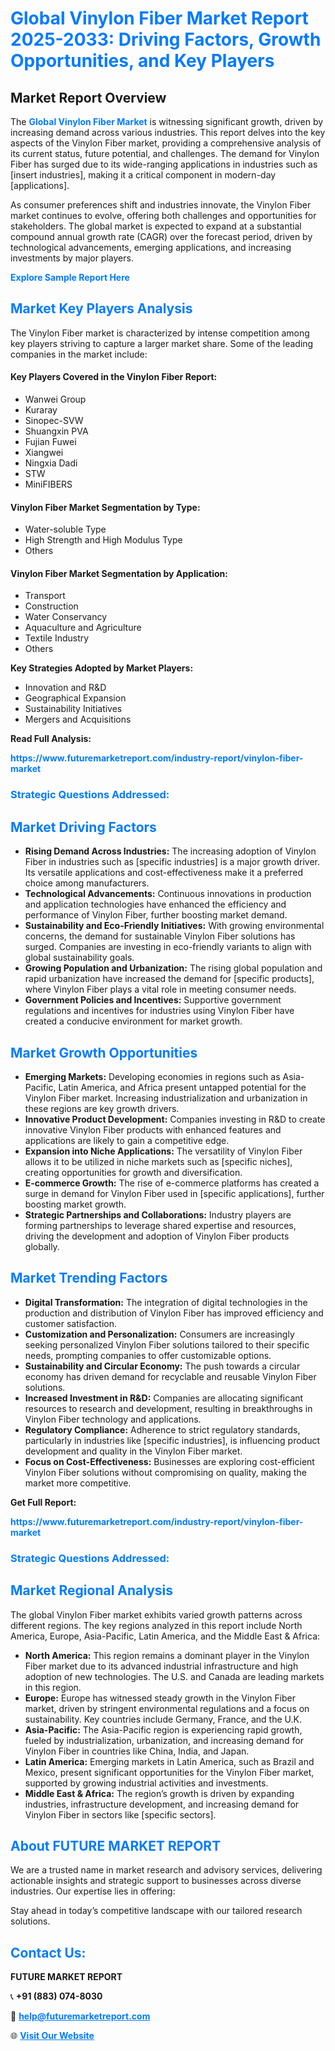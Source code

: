 <h1 style="color: #007BFF;">Global Vinylon Fiber Market Report 2025-2033: Driving Factors, Growth Opportunities, and Key Players</h1>

<section id="overview">
<h2>Market Report Overview</h2>
<p>The <a href="https://www.futuremarketreport.com/industry-report/vinylon-fiber-market" style="color: #007BFF; text-decoration: none;"><strong>Global Vinylon Fiber Market</strong></a> is witnessing significant growth, driven by increasing demand across various industries. This report delves into the key aspects of the Vinylon Fiber market, providing a comprehensive analysis of its current status, future potential, and challenges. The demand for Vinylon Fiber has surged due to its wide-ranging applications in industries such as [insert industries], making it a critical component in modern-day [applications].</p>
<p>As consumer preferences shift and industries innovate, the Vinylon Fiber market continues to evolve, offering both challenges and opportunities for stakeholders. The global market is expected to expand at a substantial compound annual growth rate (CAGR) over the forecast period, driven by technological advancements, emerging applications, and increasing investments by major players.</p>
</section>

<section id="overview">
<p><a href="https://www.futuremarketreport.com/request-sample/reportId=28233" style="color: #007BFF; text-decoration: none;"><strong>Explore Sample Report Here</strong></a></p>
</section>

<section id="key-players">
<h2 style="color: #007BFF;">Market Key Players Analysis</h2>
<p>The Vinylon Fiber market is characterized by intense competition among key players striving to capture a larger market share. Some of the leading companies in the market include:</p>
<h4>Key Players Covered in the Vinylon Fiber Report:</h4>
<ul><li>Wanwei Group</li><li>Kuraray</li><li>Sinopec-SVW</li><li>Shuangxin PVA</li><li>Fujian Fuwei</li><li>Xiangwei</li><li>Ningxia Dadi</li><li>STW</li><li>MiniFIBERS</li></ul>
<h4>Vinylon Fiber Market Segmentation by Type:</h4>
<ul><li>Water-soluble Type</li><li>High Strength and High Modulus Type</li><li>Others</li></ul>

<h4>Vinylon Fiber Market Segmentation by Application:</h4>
<ul><li>Transport</li><li>Construction</li><li>Water Conservancy</li><li>Aquaculture and Agriculture</li><li>Textile Industry</li><li>Others</li></ul>
<p><strong>Key Strategies Adopted by Market Players:</strong></p>
<ul>
<li>Innovation and R&D</li>
<li>Geographical Expansion</li>
<li>Sustainability Initiatives</li>
<li>Mergers and Acquisitions</li>
</ul>
</section>

<section>
<p><strong>Read Full Analysis: </strong></p><a href="https://www.futuremarketreport.com/industry-report/vinylon-fiber-market" style="color: #007BFF; text-decoration: none;"><strong>https://www.futuremarketreport.com/industry-report/vinylon-fiber-market</strong></a>
<h3 style="color: #007BFF;">Strategic Questions Addressed:</h3>
</section>

<section id="driving-factors">
<h2 style="color: #007BFF;">Market Driving Factors</h2>
<ul>
<li><strong>Rising Demand Across Industries:</strong> The increasing adoption of Vinylon Fiber in industries such as [specific industries] is a major growth driver. Its versatile applications and cost-effectiveness make it a preferred choice among manufacturers.</li>
<li><strong>Technological Advancements:</strong> Continuous innovations in production and application technologies have enhanced the efficiency and performance of Vinylon Fiber, further boosting market demand.</li>
<li><strong>Sustainability and Eco-Friendly Initiatives:</strong> With growing environmental concerns, the demand for sustainable Vinylon Fiber solutions has surged. Companies are investing in eco-friendly variants to align with global sustainability goals.</li>
<li><strong>Growing Population and Urbanization:</strong> The rising global population and rapid urbanization have increased the demand for [specific products], where Vinylon Fiber plays a vital role in meeting consumer needs.</li>
<li><strong>Government Policies and Incentives:</strong> Supportive government regulations and incentives for industries using Vinylon Fiber have created a conducive environment for market growth.</li>
</ul>
</section>

<section id="growth-opportunities">
<h2 style="color: #007BFF;">Market Growth Opportunities</h2>
<ul>
<li><strong>Emerging Markets:</strong> Developing economies in regions such as Asia-Pacific, Latin America, and Africa present untapped potential for the Vinylon Fiber market. Increasing industrialization and urbanization in these regions are key growth drivers.</li>
<li><strong>Innovative Product Development:</strong> Companies investing in R&D to create innovative Vinylon Fiber products with enhanced features and applications are likely to gain a competitive edge.</li>
<li><strong>Expansion into Niche Applications:</strong> The versatility of Vinylon Fiber allows it to be utilized in niche markets such as [specific niches], creating opportunities for growth and diversification.</li>
<li><strong>E-commerce Growth:</strong> The rise of e-commerce platforms has created a surge in demand for Vinylon Fiber used in [specific applications], further boosting market growth.</li>
<li><strong>Strategic Partnerships and Collaborations:</strong> Industry players are forming partnerships to leverage shared expertise and resources, driving the development and adoption of Vinylon Fiber products globally.</li>
</ul>
</section>

<section id="trending-factors">
<h2 style="color: #007BFF;">Market Trending Factors</h2>
<ul>
<li><strong>Digital Transformation:</strong> The integration of digital technologies in the production and distribution of Vinylon Fiber has improved efficiency and customer satisfaction.</li>
<li><strong>Customization and Personalization:</strong> Consumers are increasingly seeking personalized Vinylon Fiber solutions tailored to their specific needs, prompting companies to offer customizable options.</li>
<li><strong>Sustainability and Circular Economy:</strong> The push towards a circular economy has driven demand for recyclable and reusable Vinylon Fiber solutions.</li>
<li><strong>Increased Investment in R&D:</strong> Companies are allocating significant resources to research and development, resulting in breakthroughs in Vinylon Fiber technology and applications.</li>
<li><strong>Regulatory Compliance:</strong> Adherence to strict regulatory standards, particularly in industries like [specific industries], is influencing product development and quality in the Vinylon Fiber market.</li>
<li><strong>Focus on Cost-Effectiveness:</strong> Businesses are exploring cost-efficient Vinylon Fiber solutions without compromising on quality, making the market more competitive.</li>
</ul>
</section>

<section>
<p><strong>Get Full Report: </strong></p><a href="https://www.futuremarketreport.com/industry-report/vinylon-fiber-market" style="color: #007BFF; text-decoration: none;"><strong>https://www.futuremarketreport.com/industry-report/vinylon-fiber-market</strong></a>
<h3 style="color: #007BFF;">Strategic Questions Addressed:</h3>
</section>


<section id="regional-analysis">
<h2 style="color: #007BFF;">Market Regional Analysis</h2>
<p>The global Vinylon Fiber market exhibits varied growth patterns across different regions. The key regions analyzed in this report include North America, Europe, Asia-Pacific, Latin America, and the Middle East & Africa:</p>
<ul>
<li><strong>North America:</strong> This region remains a dominant player in the Vinylon Fiber market due to its advanced industrial infrastructure and high adoption of new technologies. The U.S. and Canada are leading markets in this region.</li>
<li><strong>Europe:</strong> Europe has witnessed steady growth in the Vinylon Fiber market, driven by stringent environmental regulations and a focus on sustainability. Key countries include Germany, France, and the U.K.</li>
<li><strong>Asia-Pacific:</strong> The Asia-Pacific region is experiencing rapid growth, fueled by industrialization, urbanization, and increasing demand for Vinylon Fiber in countries like China, India, and Japan.</li>
<li><strong>Latin America:</strong> Emerging markets in Latin America, such as Brazil and Mexico, present significant opportunities for the Vinylon Fiber market, supported by growing industrial activities and investments.</li>
<li><strong>Middle East & Africa:</strong> The region’s growth is driven by expanding industries, infrastructure development, and increasing demand for Vinylon Fiber in sectors like [specific sectors].</li>
</ul>
</section>

<footer>
<h2 style="color: #007BFF;">About FUTURE MARKET REPORT</h2>
<p>We are a trusted name in market research and advisory services, delivering actionable insights and strategic support to businesses across diverse industries. Our expertise lies in offering:</p>

<p>Stay ahead in today’s competitive landscape with our tailored research solutions.</p>

<h2 style="color: #007BFF;">Contact Us:</h2>
<p><strong>FUTURE MARKET REPORT</strong></p>
<p>📞 <strong>+91 (883) 074-8030</strong></p>
<p>📧 <strong><a href="mailto:help@futuremarketreport.com" style="color: #007BFF;">help@futuremarketreport.com</a></strong></p>
<p>🌐 <strong><a href="https://www.futuremarketreport.com/" style="color: #007BFF;">Visit Our Website</a></strong></p>
</footer>
